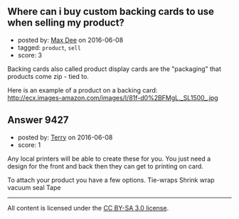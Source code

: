 ## Where can i buy custom backing cards to use when selling my product?

- posted by: [Max Dee](https://stackexchange.com/users/8594895/max-dee) on 2016-06-08
- tagged: `product`, `sell`
- score: 3

Backing cards also called product display cards are the "packaging" that products come zip - tied to. 

Here is an example of a product on a backing card:<br /> http://ecx.images-amazon.com/images/I/81f-d0%2BFMgL._SL1500_.jpg 



## Answer 9427

- posted by: [Terry](https://stackexchange.com/users/5877277/terry) on 2016-06-08
- score: 1

Any local printers will be able to create these for you.
You just need a design for the front and back then they can get to printing on card.

To attach your product you have a few options.
Tie-wraps
Shrink wrap
vacuum seal
Tape



---

All content is licensed under the [CC BY-SA 3.0 license](https://creativecommons.org/licenses/by-sa/3.0/).
